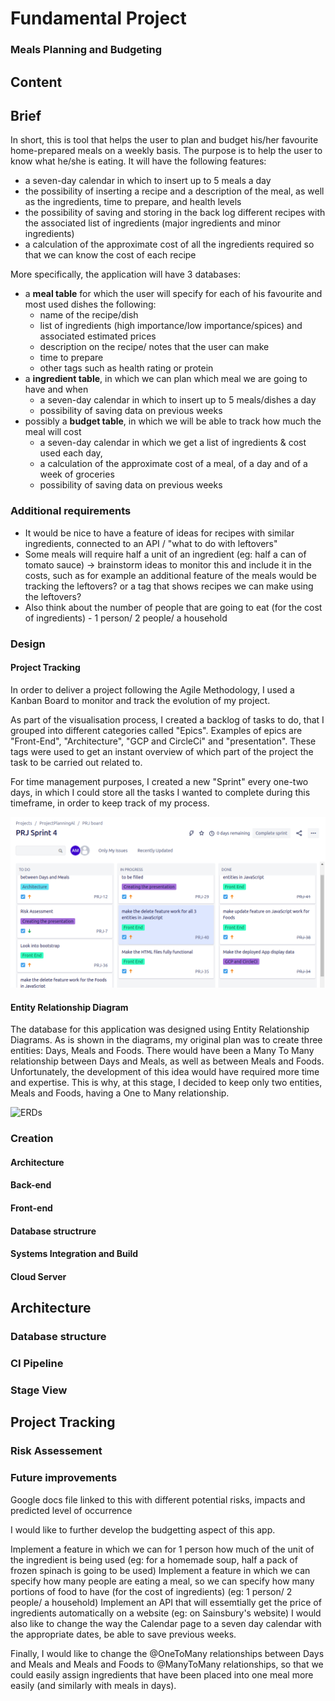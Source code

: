# Fundamental Project

### Meals Planning and Budgeting

## Content

## Brief
In short, this is tool that helps the user to plan and budget his/her favourite home-prepared meals on a weekly basis. The purpose is to help the user to know what he/she is eating. It will have the following features:
* a seven-day calendar in which to insert up to 5 meals a day
* the possibility of inserting a recipe and a description of the meal, as well as the ingredients, time to prepare, and health levels
* the possibility of saving and storing in the back log different recipes with the associated list of ingredients (major ingredients and minor ingredients)
* a calculation of the approximate cost of all the ingredients required so that we can know the cost of each recipe

More specifically, the application will have 3 databases:
* a **meal table** for which the user will specify for each of his favourite and most used dishes the following:
   * name of the recipe/dish
   * list of ingredients (high importance/low importance/spices) and associated estimated prices
   * description on the recipe/ notes that the user can make
   * time to prepare
   * other tags such as health rating or protein
* a **ingredient table**, in which we can plan which meal we are going to have and when
  * a seven-day calendar in which to insert up to 5 meals/dishes a day
  * possibility of saving data on previous weeks
* possibly a **budget table**, in which we will be able to track how much the meal will cost
  * a seven-day calendar in which we get a list of ingredients & cost used each day,
  * a calculation of the approximate cost of a meal, of a day and of a week of groceries
  * possibility of saving data on previous weeks



### Additional requirements
* It would be nice to have a feature of ideas for recipes with similar ingredients, connected to an API / "what to do with leftovers"
* Some meals will require half a unit of an ingredient (eg: half a can of tomato sauce) -> brainstorm ideas to monitor this and include it in the costs, such as for example an additional feature of the meals would be tracking the leftovers? or a tag that shows recipes we can make using the leftovers?
* Also think about the number of people that are going to eat (for the cost of ingredients) - 1 person/ 2 people/ a household

### Design

#### Project Tracking

In order to deliver a project following the Agile Methodology, I used a Kanban Board to monitor and track the evolution of my project. 

As part of the visualisation process, I created a backlog of tasks to do, that I grouped into different categories called "Epics". Examples of epics are "Front-End", "Architecture", "GCP and CircleCi" and "presentation". These tags were used to get an instant overview of which part of the project the task to be carried out related to.

For time management purposes, I created a new "Sprint" every one-two days, in which I could store all the tasks I wanted to complete during this timeframe, in order to keep track of my process.

![Kanban](Kanban.png)

#### Entity Relationship Diagram

The database for this application was designed using Entity Relationship Diagrams. As is shown in the diagrams, my original plan was to create three entities: Days, Meals and Foods. There would have been a Many To Many relationship between Days and Meals, as well as between Meals and Foods. Unfortunately, the development of this idea would have required more time and expertise. This is why, at this stage, I decided to keep only two entities, Meals and Foods, having a One to Many relationship. 


![ERDs](https://user-images.githubusercontent.com/52075688/92330675-92e57e00-f068-11ea-9128-597a5071fd18.png)


### Creation

#### Architecture
#### Back-end
#### Front-end
#### Database structrure
#### Systems Integration and Build
#### Cloud Server



## Architecture

### Database structure

### CI Pipeline

### Stage View

## Project Tracking

### Risk Assessement

### Future improvements
Google docs file linked to this with different potential risks, impacts and predicted level of occurrence

I would like to further develop the budgetting aspect of this app.

Implement a feature in which we can for 1 person how much of the unit of the ingredient is being used (eg: for a homemade soup, half a pack of frozen spinach is going to be used)
Implement a feature in which we can specify how many people are eating a meal, so we can specify how many portions of food to have (for the cost of ingredients) (eg: 1 person/ 2 people/ a household)
Implement an API that will essemtially get the price of ingredients automatically on a website (eg: on Sainsbury's website)
I would also like to change the way the Calendar page to a seven day calendar with the appropriate dates, be able to save previous weeks.

Finally, I would like to change the @OneToMany relationships between Days and Meals and Meals and Foods to @ManyToMany relationships, so that we could easily assign ingredients that have been placed into one meal more easily (and similarly with meals in days).
